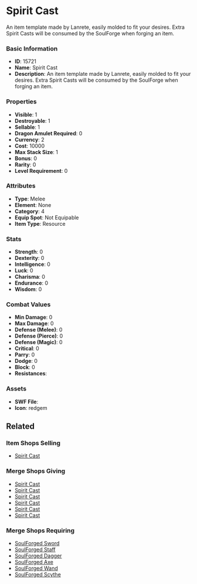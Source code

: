 # Spirit Cast

An item template made by Lanrete, easily molded to fit your desires. Extra Spirit Casts will be consumed by the SoulForge when forging an item.

### Basic Information

- **ID**: 15721
- **Name**: Spirit Cast
- **Description**: An item template made by Lanrete, easily molded to fit your desires. Extra Spirit Casts will be consumed by the SoulForge when forging an item.

### Properties

- **Visible**: 1
- **Destroyable**: 1
- **Sellable**: 1
- **Dragon Amulet Required**: 0
- **Currency**: 2
- **Cost**: 10000
- **Max Stack Size**: 1
- **Bonus**: 0
- **Rarity**: 0
- **Level Requirement**: 0

### Attributes

- **Type**: Melee
- **Element**: None
- **Category**: 4
- **Equip Spot**: Not Equipable
- **Item Type**: Resource

### Stats

- **Strength**: 0
- **Dexterity**: 0
- **Intelligence**: 0
- **Luck**: 0
- **Charisma**: 0
- **Endurance**: 0
- **Wisdom**: 0

### Combat Values

- **Min Damage**: 0
- **Max Damage**: 0
- **Defense (Melee)**: 0
- **Defense (Pierce)**: 0
- **Defense (Magic)**: 0
- **Critical**: 0
- **Parry**: 0
- **Dodge**: 0
- **Block**: 0
- **Resistances**: 

### Assets

- **SWF File**: 
- **Icon**: redgem

## Related

### Item Shops Selling

- [Spirit Cast](../item-shops/501-spirit-cast.md)

### Merge Shops Giving

- [Spirit Cast](../merge-shops/246-spirit-cast.md)
- [Spirit Cast](../merge-shops/270-spirit-cast.md)
- [Spirit Cast](../merge-shops/271-spirit-cast.md)
- [Spirit Cast](../merge-shops/272-spirit-cast.md)
- [Spirit Cast](../merge-shops/273-spirit-cast.md)
- [Spirit Cast](../merge-shops/274-spirit-cast.md)

### Merge Shops Requiring

- [SoulForged Sword](../merge-shops/247-soulforged-sword.md)
- [SoulForged Staff](../merge-shops/248-soulforged-staff.md)
- [SoulForged Dagger](../merge-shops/249-soulforged-dagger.md)
- [SoulForged Axe](../merge-shops/267-soulforged-axe.md)
- [SoulForged Wand](../merge-shops/268-soulforged-wand.md)
- [SoulForged Scythe](../merge-shops/269-soulforged-scythe.md)

